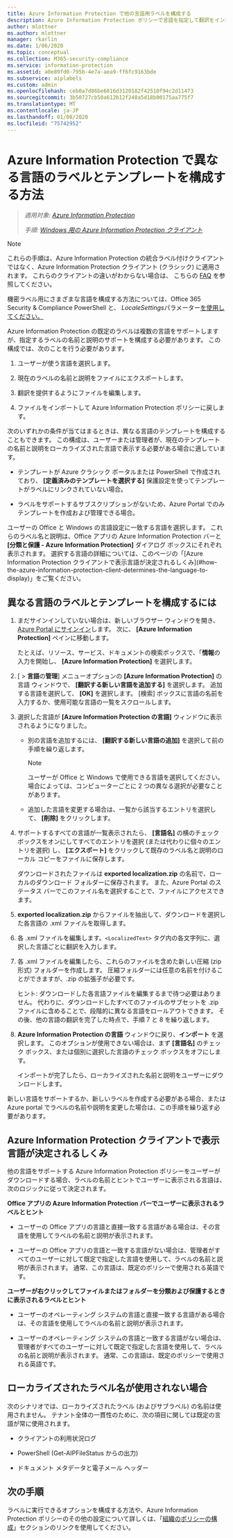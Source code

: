 ```yaml
---
title: Azure Information Protection で他の言語用ラベルを構成する
description: Azure Information Protection ポリシーで言語を指定して翻訳をインポートすることにより、Information Protection バーでユーザーに表示されるラベルおよびあらゆるテンプレートに、異なる言語のサポートを追加できます。
author: mlottner
ms.author: mlottner
manager: rkarlin
ms.date: 1/06/2020
ms.topic: conceptual
ms.collection: M365-security-compliance
ms.service: information-protection
ms.assetid: a0e89fd0-795b-4e7a-aea9-ff6fc9163bde
ms.subservice: aiplabels
ms.custom: admin
ms.openlocfilehash: ceb0a7d86be6816d3120182f42510f94c2d11473
ms.sourcegitcommit: 3b50727cb50a612b12f248a5d18b00175aa775f7
ms.translationtype: MT
ms.contentlocale: ja-JP
ms.lasthandoff: 01/08/2020
ms.locfileid: "75742952"
---
```

# <a name="how-to-configure-labels-and-templates-for-different-languages-in-azure-information-protection"></a>Azure Information Protection で異なる言語のラベルとテンプレートを構成する方法

>*適用対象: [Azure Information Protection](https://azure.microsoft.com/pricing/details/information-protection)*
>
> *手順: [Windows 用の Azure Information Protection クライアント](faqs.md#whats-the-difference-between-the-azure-information-protection-client-and-the-azure-information-protection-unified-labeling-client)*


> [!NOTE]
> これらの手順は、Azure Information Protection の統合ラベル付けクライアントではなく、Azure Information Protection クライアント (クラシック) に適用されます。 これらのクライアントの違いがわからない場合は、 こちらの [FAQ](faqs.md#whats-the-difference-between-the-azure-information-protection-client-and-the-azure-information-protection-unified-labeling-client) を参照してください。
> 
> 機密ラベル用にさまざまな言語を構成する方法については、Office 365 Security & Compliance PowerShell と、 *LocaleSettings*パラメーター[を使用してください。](https://docs.microsoft.com/powershell/module/exchange/policy-and-compliance/set-label?view=exchange-ps)

Azure Information Protection の既定のラベルは複数の言語をサポートしますが、指定するラベルの名前と説明のサポートを構成する必要があります。 この構成では、次のことを行う必要があります。

1. ユーザーが使う言語を選択します。 

2. 現在のラベルの名前と説明をファイルにエクスポートします。

3. 翻訳を提供するようにファイルを編集します。

4. ファイルをインポートして Azure Information Protection ポリシーに戻します。

次のいずれかの条件が当てはまるときは、異なる言語のテンプレートを構成することもできます。 この構成は、ユーザーまたは管理者が、現在のテンプレートの名前と説明をローカライズされた言語で表示する必要がある場合に適しています。

- テンプレートが Azure クラシック ポータルまたは PowerShell で作成されており、 **[定義済みのテンプレートを選択する]** 保護設定を使ってテンプレートがラベルにリンクされていない場合。

- ラベルをサポートするサブスクリプションがないため、Azure Portal でのみテンプレートを作成および管理できる場合。

ユーザーの Office と Windows の言語設定に一致する言語を選択します。 これらのラベル名と説明は、Office アプリの Azure Information Protection バーと **[分類と保護 - Azure Information Protection]** ダイアログ ボックスにそれぞれ表示されます。 選択する言語の詳細については、このページの「[Azure Information Protection クライアントで表示言語が決定されるしくみ](#how-the-azure-information-protection-client-determines-the-language-to- display)」をご覧ください。 

## <a name="to-configure-labels-and-templates-for-different-languages"></a>異なる言語のラベルとテンプレートを構成するには

1. まだサインインしていない場合は、新しいブラウザー ウィンドウを開き、[Azure Portal にサインイン](configure-policy.md#signing-in-to-the-azure-portal)します。 次に、 **[Azure Information Protection]** ペインに移動します。
    
    たとえば、リソース、サービス、ドキュメントの検索ボックスで、「**情報**の入力を開始し、 **[Azure Information Protection]** を選択します。

2. [ > **言語**の**管理**] メニューオプションの **[Azure Information Protection]** の言語 ウィンドウで、 **[翻訳する新しい言語を追加する]** を選択します。 追加する言語を選択して、 **[OK]** を選択します。 [検索] ボックスに言語の名前を入力するか、使用可能な言語の一覧をスクロールします。

3. 選択した言語が **[Azure Information Protection の言語]** ウィンドウに表示されるようになりました。
    
    - 別の言語を追加するには、 **[翻訳する新しい言語の追加]** を選択して前の手順を繰り返します。 
        
        > [!NOTE]
        > ユーザーが Office と Windows で使用できる言語を選択してください。 場合によっては、コンピューターごとに 2 つの異なる選択が必要なことがあります。
        
    - 追加した言語を変更する場合は、一覧から該当するエントリを選択して、 **[削除]** をクリックします。

4. サポートするすべての言語が一覧表示されたら、 **[言語名]** の横のチェック ボックスをオンにしてすべてのエントリを選択 (または代わりに個々のエントリを選択) し、 **[エクスポート]** をクリックして既存のラベル名と説明のローカル コピーをファイルに保存します。 
    
    ダウンロードされたファイルは **exported localization.zip** の名前で、ローカルのダウンロード フォルダーに保存されます。 また、Azure Portal のステータス バーでこのファイル名を選択することで、ファイルにアクセスできます。

5. **exported localization.zip** からファイルを抽出して、ダウンロードを選択した各言語の .xml ファイルを取得します。 

6. 各 .xml ファイルを編集します。`<LocalizedText>` タグ内の各文字列に、選択した言語ごとに翻訳を入力します。 

7. 各 .xml ファイルを編集したら、これらのファイルを含めた新しい圧縮 (zip 形式) フォルダーを作成します。 圧縮フォルダーには任意の名前を付けることができますが、.zip の拡張子が必要です。
    
    ヒント: ダウンロードした各言語ファイルを編集するまで待つ必要はありません。 代わりに、ダウンロードしたすべてのファイルのサブセットを .zip ファイルに含めることで、段階的に異なる言語をロールアウトできます。 その後、他の言語の翻訳を完了した時点で、手順 7 と 8 を繰り返します。

8. **Azure Information Protection の言語** ウィンドウに戻り、**インポート** を選択します。 このオプションが使用できない場合は、まず **[言語名]** のチェック ボックス、または個別に選択した言語のチェック ボックスをオフにします。
    
    インポートが完了したら、ローカライズされた名前と説明をユーザーにダウンロードします。

新しい言語をサポートするか、新しいラベルを作成する必要がある場合、または Azure portal でラベルの名前や説明を変更した場合は、この手順を繰り返す必要があります。

## <a name="how-the-azure-information-protection-client-determines-the-language-to-display"></a>Azure Information Protection クライアントで表示言語が決定されるしくみ

他の言語をサポートする Azure Information Protection ポリシーをユーザーがダウンロードする場合、ラベルの名前とヒントでユーザーに表示される言語は、次のロジックに従って決定されます。

**Office アプリの Azure Information Protection バーでユーザーに表示されるラベルとヒント**

- ユーザーの Office アプリの言語と直接一致する言語がある場合は、その言語を使用してラベルの名前と説明が表示されます。

- ユーザーの Office アプリの言語と一致する言語がない場合は、管理者がすべてのユーザーに対して既定で指定した言語を使用して、ラベルの名前と説明が表示されます。 通常、この言語は、既定のポリシーで使用される英語です。

**ユーザーが右クリックしてファイルまたはフォルダーを分類および保護するときに表示されるラベルとヒント**

- ユーザーのオペレーティング システムの言語と直接一致する言語がある場合は、その言語を使用してラベルの名前と説明が表示されます。

- ユーザーのオペレーティング システムの言語と一致する言語がない場合は、管理者がすべてのユーザーに対して既定で指定した言語を使用して、ラベルの名前と説明が表示されます。 通常、この言語は、既定のポリシーで使用される英語です。

## <a name="when-localized-label-names-are-not-used"></a>ローカライズされたラベル名が使用されない場合

次のシナリオでは、ローカライズされたラベル (およびサブラベル) の名前は使用されません。 テナント全体の一貫性のために、次の項目に関しては既定の言語が常に使用されます。

- クライアントの利用状況ログ

- PowerShell (Get-AIPFileStatus からの出力)

- ドキュメント メタデータと電子メール ヘッダー


## <a name="next-steps"></a>次の手順

ラベルに実行できるオプションを構成する方法や、Azure Information Protection ポリシーのその他の設定について詳しくは、「[組織のポリシーの構成](configure-policy.md#configuring-your-organizations-policy)」セクションのリンクを使用してください。



